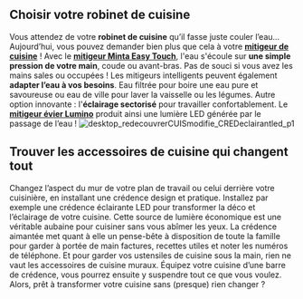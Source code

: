## Choisir votre robinet de cuisine
Vous attendez de votre **robinet de cuisine** qu’il fasse juste couler l’eau… Aujourd’hui, vous pouvez demander bien plus que cela à votre [****mitigeur de cuisine****](/mitigeur-evier-metris-avec-douchette-FPC1239768) !
Avec le [**mitigeur Minta Easy Touch**](/mitigeur-evier-minta-easy-touch-simple-FPC3023450), l'eau s'écoule sur **une simple pression de votre main**, coude ou avant-bras. Pas de souci si vous avez les mains sales ou occupées !
Les mitigeurs intelligents peuvent également **adapter l’eau à vos besoins**. Eau filtrée pour boire une eau pure et savoureuse ou eau de ville pour laver la vaisselle ou les légumes. Autre option innovante : l'**éclairage sectorisé** pour travailler confortablement. Le [**mitigeur évier Lumino**](/mitigeur-evier-lumino-avec-douchette-FPC3023540) produit ainsi une lumière LED générée par le passage de l’eau !
![desktop_redecouvrerCUISmodifie_CREDeclairantled_p1](//statics.lapeyre.fr/img/contrib/2c02eaffcea01828/desktop_redecouvrerCUISmodifie_CREDeclairantled_p1.jpg)
##
## Trouver les accessoires de cuisine qui changent tout
Changez l’aspect du mur de votre plan de travail ou celui derrière votre cuisinière, en installant une crédence design et pratique.
Installez par exemple une crédence éclairante LED pour transformer la déco et l’éclairage de votre cuisine. Cette source de lumière économique est une véritable aubaine pour cuisiner sans vous abîmer les yeux.
La crédence aimantée met quant à elle un pense-bête à disposition de toute la famille pour garder à portée de main factures, recettes utiles et noter les numéros de téléphone.
Et pour garder vos ustensiles de cuisine sous la main, rien ne vaut les accessoires de cuisine muraux. Équipez votre cuisine d’une barre de crédence, vous pourrez ensuite y suspendre tout ce que vous voulez.
Alors, prêt à transformer votre cuisine sans (presque) rien changer ?